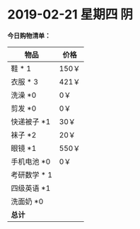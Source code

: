 # **2019-02-21 星期四 阴**

**今日购物清单：**


 | 物品 | 价格 |
 | ---- |----
 | 鞋 * 1 |  150￥|
 | 衣服 * 3 | 421￥   
 | 洗澡 *0 | 0￥
 | 剪发 *0 | 0￥
 | 快递被子 *1 | 30￥ 
 | 袜子 *2 | 20￥
 | 眼镜 *1 | 550￥
 | 手机电池 *0 | 0￥
 | 考研数学 * 1|
 | 四级英语 *1 |
 | 洗面奶 *0 | 
 | **总计** | 
